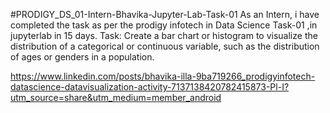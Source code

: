 #PRODIGY_DS_01-Intern-Bhavika-Jupyter-Lab-Task-01
As an Intern, i have completed the task as per the prodigy infotech in Data Science Task-01 ,in jupyterlab in 15 days.
Task: Create a bar chart or histogram to visualize the distribution of a categorical or continuous variable, such as the distribution of ages or genders in a population.



https://www.linkedin.com/posts/bhavika-illa-9ba719266_prodigyinfotech-datascience-datavisualization-activity-7137138420782415873-Pl-I?utm_source=share&utm_medium=member_android